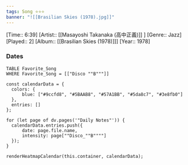 ```yaml
---
tags: Song ⭐⭐⭐ 
banner: "![[Brasilian Skies (1978).jpg]]"
---
```

[Time:: 6:39]
[Artist:: [[Masayoshi Takanaka (高中正義)]] ]
[Genre:: Jazz]
[Played:: 2]
[Album:: [[Brasilian Skies (1978)]]]
[Year:: 1978]
### Dates
````dataview
TABLE Favorite_Song
WHERE Favorite_Song = [["Disco ""B"""]]
````
  ```dataviewjs
const calendarData = { 
	colors: { 
		blue: ["#9ccfd8", "#5BAAB8", "#57A1BB", "#5da8c7", "#3e8fb0"] 
	}, 
	entries: [] 
}; 

for (let page of dv.pages('"Daily Notes"')) { 
	calendarData.entries.push({ 
		date: page.file.name, 
		intensity: page[""Disco_""B""""]
	}); 
} 

renderHeatmapCalendar(this.container, calendarData);
```
